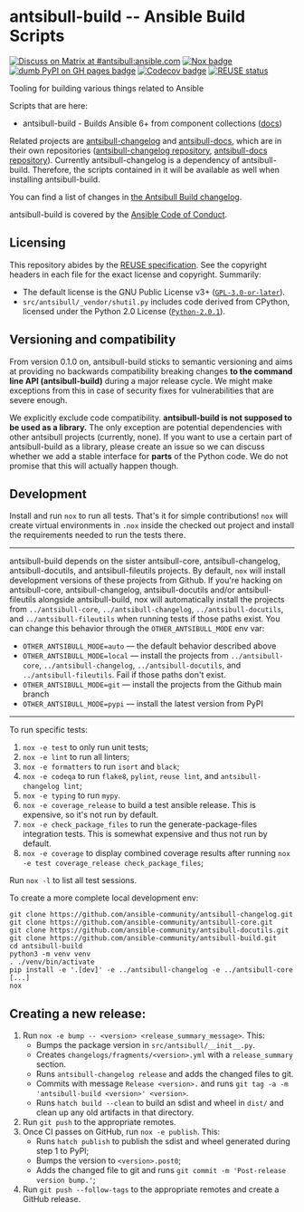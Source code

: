 <!--
Copyright (c) Ansible Project
GNU General Public License v3.0+ (see LICENSES/GPL-3.0-or-later.txt or https://www.gnu.org/licenses/gpl-3.0.txt)
SPDX-License-Identifier: GPL-3.0-or-later
-->

# antsibull-build -- Ansible Build Scripts
[![Discuss on Matrix at #antsibull:ansible.com](https://img.shields.io/matrix/antsibull:ansible.com.svg?server_fqdn=ansible-accounts.ems.host&label=Discuss%20on%20Matrix%20at%20%23antsibull:ansible.com&logo=matrix)](https://matrix.to/#/#antsibull:ansible.com)
[![Nox badge](https://github.com/ansible-community/antsibull-build/actions/workflows/nox.yml/badge.svg)](https://github.com/ansible-community/antsibull-build/actions/workflows/nox.yml)
[![dumb PyPI on GH pages badge](https://github.com/ansible-community/antsibull-build/workflows/👷%20dumb%20PyPI%20on%20GH%20pages/badge.svg?event=push&branch=main)](https://github.com/ansible-community/antsibull-build/actions?query=workflow%3A%22👷+dumb+PyPI+on+GH+pages%22+branch%3Amain)
[![Codecov badge](https://img.shields.io/codecov/c/github/ansible-community/antsibull-build)](https://codecov.io/gh/ansible-community/antsibull-build)
[![REUSE status](https://api.reuse.software/badge/github.com/ansible-community/antsibull-build)](https://api.reuse.software/info/github.com/ansible-community/antsibull-build)

Tooling for building various things related to Ansible

Scripts that are here:

* antsibull-build - Builds Ansible 6+ from component collections ([docs](https://github.com/ansible-community/antsibull/blob/main/docs/build-ansible.rst))

Related projects are [antsibull-changelog](https://pypi.org/project/antsibull-changelog/) and [antsibull-docs](https://pypi.org/project/antsibull-docs/), which are in their own repositories ([antsibull-changelog repository](https://github.com/ansible-community/antsibull-changelog/), [antsibull-docs repository](https://github.com/ansible-community/antsibull-docs/)). Currently antsibull-changelog is a dependency of antsibull-build. Therefore, the scripts contained in it will be available as well when installing antsibull-build.

You can find a list of changes in [the Antsibull Build changelog](https://github.com/ansible-community/antsibull-build/blob/main/CHANGELOG.md).

antsibull-build is covered by the [Ansible Code of Conduct](https://docs.ansible.com/ansible/latest/community/code_of_conduct.html).

## Licensing

This repository abides by the [REUSE specification](https://reuse.software).
See the copyright headers in each file for the exact license and copyright.
Summarily:

- The default license is the GNU Public License v3+
  ([`GPL-3.0-or-later`](LICENSES/GPL-3.0-or-later.txt)).
- `src/antsibull/_vendor/shutil.py` includes code derived from CPython, licensed
  under the Python 2.0 License ([`Python-2.0.1`](LICENSES/Python-2.0.1.txt)).

## Versioning and compatibility

From version 0.1.0 on, antsibull-build sticks to semantic versioning and aims at providing no backwards compatibility breaking changes **to the command line API (antsibull-build)** during a major release cycle. We might make exceptions from this in case of security fixes for vulnerabilities that are severe enough.

We explicitly exclude code compatibility. **antsibull-build is not supposed to be used as a library.** The only exception are potential dependencies with other antsibull projects (currently, none). If you want to use a certain part of antsibull-build as a library, please create an issue so we can discuss whether we add a stable interface for **parts** of the Python code. We do not promise that this will actually happen though.

## Development

Install and run `nox` to run all tests. That's it for simple contributions!
`nox` will create virtual environments in `.nox` inside the checked out project
and install the requirements needed to run the tests there.

---

antsibull-build depends on the sister antsibull-core, antsibull-changelog,
antsibull-docutils, and antsibull-fileutils projects.
By default, `nox` will install development versions of these projects from
Github.
If you're hacking on antsibull-core, antsibull-changelog, antsibull-docutils and/or
antsibull-fileutils alongside antsibull-build,
nox will automatically install the projects from `../antsibull-core`,
`../antsibull-changelog`, `../antsibull-docutils`, and `../antsibull-fileutils`
when running tests if those paths exist.
You can change this behavior through the `OTHER_ANTSIBULL_MODE` env var:

- `OTHER_ANTSIBULL_MODE=auto` — the default behavior described above
- `OTHER_ANTSIBULL_MODE=local` — install the projects from `../antsibull-core`,
  `../antsibull-changelog`, `../antsibull-docutils`, and `../antsibull-fileutils`.
  Fail if those paths don't exist.
- `OTHER_ANTSIBULL_MODE=git` — install the projects from the Github main branch
- `OTHER_ANTSIBULL_MODE=pypi` — install the latest version from PyPI

---

To run specific tests:

1. `nox -e test` to only run unit tests;
2. `nox -e lint` to run all linters;
3. `nox -e formatters` to run `isort` and `black`;
4. `nox -e codeqa` to run `flake8`, `pylint`, `reuse lint`, and `antsibull-changelog lint`;
5. `nox -e typing` to run `mypy`.
6. `nox -e coverage_release` to build a test ansible release.
   This is expensive, so it's not run by default.
7. `nox -e check_package_files` to run the generate-package-files integration tests.
   This is somewhat expensive and thus not run by default.
8. `nox -e coverage` to display combined coverage results after running `nox -e
   test coverage_release check_package_files`;

Run `nox -l` to list all test sessions.

To create a more complete local development env:

``` console
git clone https://github.com/ansible-community/antsibull-changelog.git
git clone https://github.com/ansible-community/antsibull-core.git
git clone https://github.com/ansible-community/antsibull-docutils.git
git clone https://github.com/ansible-community/antsibull-build.git
cd antsibull-build
python3 -m venv venv
. ./venv/bin/activate
pip install -e '.[dev]' -e ../antsibull-changelog -e ../antsibull-core
[...]
nox
```

## Creating a new release:

1. Run `nox -e bump -- <version> <release_summary_message>`. This:
   * Bumps the package version in `src/antsibull/__init__.py`.
   * Creates `changelogs/fragments/<version>.yml` with a `release_summary` section.
   * Runs `antsibull-changelog release` and adds the changed files to git.
   * Commits with message `Release <version>.` and runs `git tag -a -m 'antsibull-build <version>' <version>`.
   * Runs `hatch build --clean` to build an sdist and wheel in `dist/` and
     clean up any old artifacts in that directory.
2. Run `git push` to the appropriate remotes.
3. Once CI passes on GitHub, run `nox -e publish`. This:
   * Runs `hatch publish` to publish the sdist and wheel generated during step 1 to PyPI;
   * Bumps the version to `<version>.post0`;
   * Adds the changed file to git and runs `git commit -m 'Post-release version bump.'`;
4. Run `git push --follow-tags` to the appropriate remotes and create a GitHub release.
